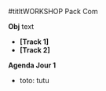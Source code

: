 #titltWORKSHOP Pack Com

**Obj** text

* **[Track 1]** 
* **[Track 2]** 

**Agenda Jour 1**
* toto: tutu


